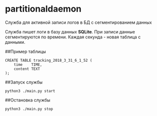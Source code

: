 # partitionaldaemon
Служба для активной записи логов в БД с сегментированием данных

Служба пишет логи в базу данных **SQLite**. При записи данные сегментируются по времени. Каждая секунда - новая таблица с данными.

##Пример таблицы
```
CREATE TABLE tracking_2018_3_31_6_1_52 (
    time    TIME,
    content TEXT
);
```

##Запуск службы
```
python3 ./main.py start
```

##Остановка службы
```
python3 ./main.py stop
```